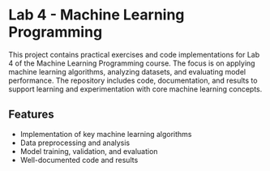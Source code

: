 # Lab 4 - Machine Learning Programming

This project contains practical exercises and code implementations for Lab 4 of the Machine Learning Programming course. The focus is on applying machine learning algorithms, analyzing datasets, and evaluating model performance. The repository includes code, documentation, and results to support learning and experimentation with core machine learning concepts.

## Features

- Implementation of key machine learning algorithms
- Data preprocessing and analysis
- Model training, validation, and evaluation
- Well-documented code and results